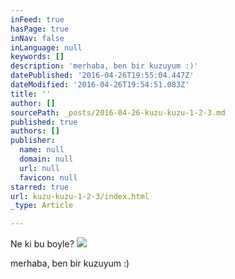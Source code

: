 ```yaml
---
inFeed: true
hasPage: true
inNav: false
inLanguage: null
keywords: []
description: 'merhaba, ben bir kuzuyum :)'
datePublished: '2016-04-26T19:55:04.447Z'
dateModified: '2016-04-26T19:54:51.083Z'
title: ''
author: []
sourcePath: _posts/2016-04-26-kuzu-kuzu-1-2-3.md
published: true
authors: []
publisher:
  name: null
  domain: null
  url: null
  favicon: null
starred: true
url: kuzu-kuzu-1-2-3/index.html
_type: Article

---
```

Ne ki bu boyle?
![](https://the-grid-user-content.s3-us-west-2.amazonaws.com/208c8db8-9f25-4788-86da-a70ad3f3cdb7.jpg)

merhaba, ben bir kuzuyum :)